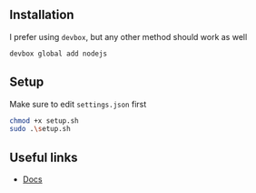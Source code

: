 ## Installation
I prefer using `devbox`, but any other method should work as well
```zsh
devbox global add nodejs
```

## Setup
Make sure to edit `settings.json` first
```zsh
chmod +x setup.sh
sudo .\setup.sh
```

## Useful links
- [Docs](https://nodejs.org/en)
